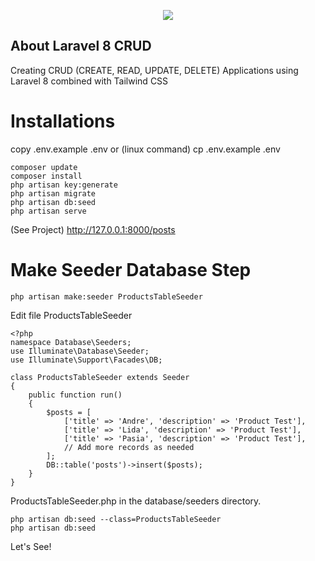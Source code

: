 <p align="center"><img src="https://user-images.githubusercontent.com/26076138/151306080-0dc7d50b-f76b-48cd-8917-b9d84d6f8f9e.png"></p>

## About Laravel 8 CRUD

Creating CRUD (CREATE, READ, UPDATE, DELETE) Applications using Laravel 8 combined with Tailwind CSS 

# Installations

copy .env.example .env or (linux command) cp .env.example .env

    composer update
    composer install
    php artisan key:generate
    php artisan migrate
    php artisan db:seed
    php artisan serve 
    
(See Project) http://127.0.0.1:8000/posts

# Make Seeder Database Step

    php artisan make:seeder ProductsTableSeeder

Edit file ProductsTableSeeder
    
    <?php
    namespace Database\Seeders;
    use Illuminate\Database\Seeder;
    use Illuminate\Support\Facades\DB;
    
    class ProductsTableSeeder extends Seeder
    {
        public function run()
        {
            $posts = [
                ['title' => 'Andre', 'description' => 'Product Test'],
                ['title' => 'Lida', 'description' => 'Product Test'],
                ['title' => 'Pasia', 'description' => 'Product Test'],
                // Add more records as needed
            ];
            DB::table('posts')->insert($posts);
        }
    }    
    
ProductsTableSeeder.php in the database/seeders directory.
    
    php artisan db:seed --class=ProductsTableSeeder
    php artisan db:seed
    
Let's See!
